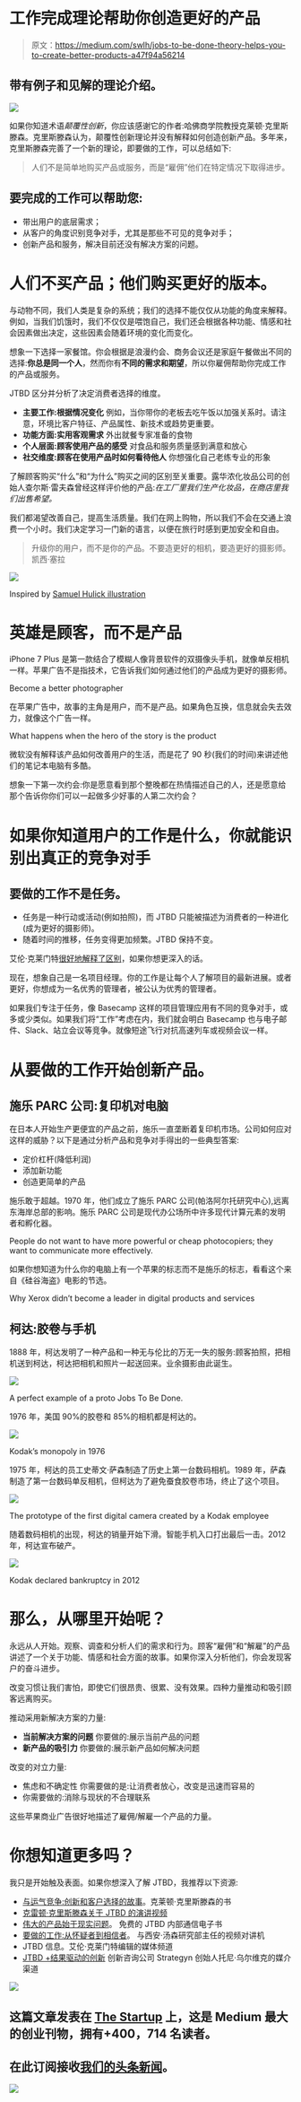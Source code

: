 # 工作完成理论帮助你创造更好的产品

> 原文：<https://medium.com/swlh/jobs-to-be-done-theory-helps-you-to-create-better-products-a47f94a56214>

## 带有例子和见解的理论介绍。

![](img/6ced977651c2bba5f1f250319e27ff22.png)

如果你知道术语*颠覆性创新*，你应该感谢它的作者:哈佛商学院教授克莱顿·克里斯滕森。克里斯滕森认为，颠覆性创新理论并没有解释如何创造创新产品。多年来，克里斯滕森完善了一个新的理论，即要做的工作，可以总结如下:

> 人们不是简单地购买产品或服务，而是“雇佣”他们在特定情况下取得进步。

## 要完成的工作可以帮助您:

*   带出用户的底层需求；
*   从客户的角度识别竞争对手，尤其是那些不可见的竞争对手；
*   创新产品和服务，解决目前还没有解决方案的问题。

# 人们不买产品；他们购买更好的版本。

与动物不同，我们人类是复杂的系统；我们的选择不能仅仅从功能的角度来解释。例如，当我们饥饿时，我们不仅仅是喂饱自己，我们还会根据各种功能、情感和社会因素做出决定，这些因素会随着环境的变化而变化。

想象一下选择一家餐馆。你会根据是浪漫约会、商务会议还是家庭午餐做出不同的选择:**你总是同一个人**，然而你有**不同的需求和期望**，所以你雇佣帮助你完成工作的产品或服务。

JTBD 区分并分析了决定消费者选择的维度。

*   **主要工作:根据情况变化**
    例如，当你带你的老板去吃午饭以加强关系时。请注意，环境比客户特征、产品属性、新技术或趋势更重要。
*   **功能方面:实用客观需求**
    外出就餐专家准备的食物
*   **个人层面:顾客使用产品的感受**
    对食品和服务质量感到满意和放心
*   **社交维度:顾客在使用产品时如何看待他人**
    你想强化自己老练专业的形象

了解顾客购买“什么”和“为什么”购买之间的区别至关重要。露华浓化妆品公司的创始人查尔斯·雷夫森曾经这样评价他的产品:*在工厂里我们生产化妆品，在商店里我们出售希望。*

我们都渴望改善自己，提高生活质量。我们在网上购物，所以我们不会在交通上浪费一个小时。我们决定学习一门新的语言，以便在旅行时感到更加安全和自由。

> 升级你的用户，而不是你的产品。不要造更好的相机，要造更好的摄影师。凯西·塞拉

![](img/5bbbd919996e5ded4508f0240339bee7.png)

Inspired by [Samuel Hulick illustration](https://ux.useronboard.com/never-mix-up-features-with-benefits-ever-again-612115076cc)

# 英雄是顾客，而不是产品

iPhone 7 Plus 是第一款结合了模糊人像背景软件的双摄像头手机，就像单反相机一样。苹果广告不是指技术，它告诉我们如何通过他们的产品成为更好的摄影师。

Become a better photographer

在苹果广告中，故事的主角是用户，而不是产品。如果角色互换，信息就会失去效力，就像这个广告一样。

What happens when the hero of the story is the product

微软没有解释该产品如何改善用户的生活，而是花了 90 秒(我们的时间)来讲述他们的笔记本电脑有多酷。

想象一下第一次约会:你是愿意看到那个整晚都在热情描述自己的人，还是愿意给那个告诉你你们可以一起做多少好事的人第二次约会？

# 如果你知道用户的工作是什么，你就能识别出真正的竞争对手

## 要做的工作不是任务。

*   任务是一种行动或活动(例如拍照)，而 JTBD 只能被描述为消费者的一种进化(成为更好的摄影师)。
*   随着时间的推移，任务变得更加频繁。JTBD 保持不变。

艾伦·克莱门特[很好地解释了区别](https://jtbd.info/does-anyone-actually-want-to-do-jobs-20e717e492c0)，如果你想更深入的话。

现在，想象自己是一名项目经理。你的工作是让每个人了解项目的最新进展。或者更好，你想成为一名优秀的管理者，被公认为优秀的管理者。

如果我们专注于任务，像 Basecamp 这样的项目管理应用有不同的竞争对手，或多或少类似。如果我们将“工作”考虑在内，我们就会明白 Basecamp 也与电子邮件、Slack、站立会议等竞争。就像短途飞行对抗高速列车或视频会议一样。

# 从要做的工作开始创新产品。

## 施乐 PARC 公司:复印机对电脑

在日本人开始生产更便宜的产品之前，施乐一直垄断着复印机市场。公司如何应对这样的威胁？以下是通过分析产品和竞争对手得出的一些典型答案:

*   定价杠杆(降低利润)
*   添加新功能
*   创造更简单的产品

施乐敢于超越。1970 年，他们成立了施乐 PARC 公司(帕洛阿尔托研究中心),远离东海岸总部的影响。施乐 PARC 公司是现代办公场所中许多现代计算元素的发明者和孵化器。

People do not want to have more powerful or cheap photocopiers; they want to communicate more effectively.

如果你想知道为什么你的电脑上有一个苹果的标志而不是施乐的标志，看看这个来自《硅谷海盗》电影的节选。

Why Xerox didn’t become a leader in digital products and services

## 柯达:胶卷与手机

1888 年，柯达发明了一种产品和一种无与伦比的万无一失的服务:顾客拍照，把相机送到柯达，柯达把相机和照片一起送回来。业余摄影由此诞生。

![](img/f1cd619c2f364d88db22ac3592824805.png)

A perfect example of a proto Jobs To Be Done.

1976 年，美国 90%的胶卷和 85%的相机都是柯达的。

![](img/b0fa969f46f9dd65594774a348c8ebcf.png)

Kodak’s monopoly in 1976

1975 年，柯达的员工史蒂文·萨森制造了历史上第一台数码相机。1989 年，萨森制造了第一台数码单反相机，但柯达为了避免蚕食胶卷市场，终止了这个项目。

![](img/f06f56b0e58eac540df268f797eb718a.png)

The prototype of the first digital camera created by a Kodak employee

随着数码相机的出现，柯达的销量开始下滑。智能手机入口打出最后一击。2012 年，柯达宣布破产。

![](img/f4d42b6c243c7734dd4ba3c4f1b3d27e.png)

Kodak declared bankruptcy in 2012

# 那么，从哪里开始呢？

永远从人开始。观察、调查和分析人们的需求和行为。顾客“雇佣”和“解雇”的产品讲述了一个关于功能、情感和社会方面的故事。如果你深入分析他们，你会发现客户的奋斗进步。

改变习惯让我们害怕，即使它们很昂贵、很累、没有效果。四种力量推动和吸引顾客远离购买。

推动采用新解决方案的力量:

*   **当前解决方案的问题**
    你要做的:展示当前产品的问题
*   **新产品的吸引力**
    你要做的:展示新产品如何解决问题

改变的对立力量:

*   焦虑和不确定性
    你需要做的是:让消费者放心，改变是迅速而容易的
*   你需要做的:消除与现状的不合理联系

这些苹果商业广告很好地描述了雇佣/解雇一个产品的力量。

# 你想知道更多吗？

我只是开始触及表面。如果你想深入了解 JTBD，我推荐以下资源:

*   [与运气竞争:创新和客户选择的故事](https://www.amazon.com/Competing-Against-Luck-Innovation-Customer/dp/0062435612/)。克莱顿·克里斯滕森的书
*   [克雷顿·克里斯滕森关于 JTBD 的演讲视频](https://www.youtube.com/watch?v=sfGtw2C95Ms)
*   [伟大的产品始于现实问题](https://www.intercom.com/books/jobs-to-be-done)。
    免费的 JTBD 内部通信电子书
*   [要做的工作:从怀疑者到相信者](https://youtu.be/VNTW_9mFM7k)。
    与西安·汤森研究部主任的视频对讲机
*   JTBD 信息。艾伦·克莱门特编辑的媒体频道
*   [JTBD +结果驱动的创新](https://jobs-to-be-done.com/)
    创新咨询公司 Strategyn 创始人托尼·乌尔维克的媒介渠道

[![](img/308a8d84fb9b2fab43d66c117fcc4bb4.png)](https://medium.com/swlh)

## 这篇文章发表在 [The Startup](https://medium.com/swlh) 上，这是 Medium 最大的创业刊物，拥有+400，714 名读者。

## 在此订阅接收[我们的头条新闻](http://growthsupply.com/the-startup-newsletter/)。

[![](img/b0164736ea17a63403e660de5dedf91a.png)](https://medium.com/swlh)